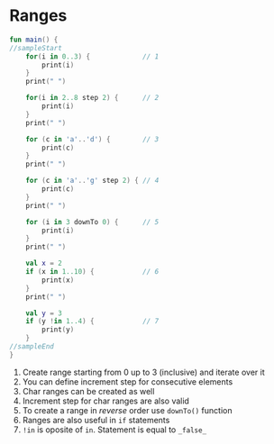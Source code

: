 # Ranges

<div class="language-kotlin" theme="idea">

```kotlin
fun main() {
//sampleStart
    for(i in 0..3) {             // 1
        print(i)
    }
    print(" ")

    for(i in 2..8 step 2) {      // 2
        print(i)
    }
    print(" ")

    for (c in 'a'..'d') {        // 3
        print(c)
    }
    print(" ")

    for (c in 'a'..'g' step 2) { // 4
        print(c)
    }
    print(" ")

    for (i in 3 downTo 0) {      // 5
        print(i)
    }
    print(" ")

    val x = 2
    if (x in 1..10) {            // 6
        print(x)
    }
    print(" ")

    val y = 3
    if (y !in 1..4) {            // 7
        print(y)
    }
//sampleEnd
}
```

</div>

1. Create range starting from 0 up to 3 (inclusive) and iterate over it
2. You can define increment step for consecutive elements
3. Char ranges can be created as well
4. Increment step for char ranges are also valid
5. To create a range in _reverse_ order use `downTo()` function
6. Ranges are also useful in `if` statements
7. `!in` is oposite of `in`. Statement is equal to `_false_`

